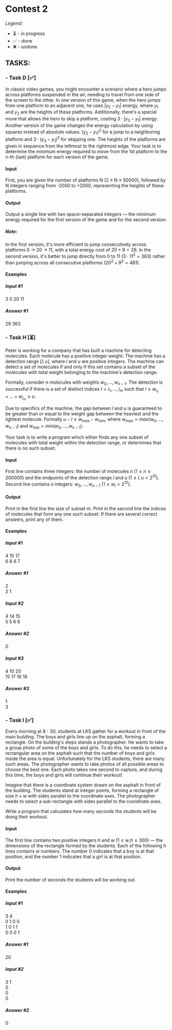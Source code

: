# Contest 2
*Legend:*
- ⏳ - in progress
- ✅ - done
- ❌ - undone
## TASKS:
### - Task D [✅]
In classic video games, you might encounter a scenario where a hero jumps across platforms suspended in the air, needing to travel from one side of the screen to the other. 
In one version of this game, when the hero jumps from one platform to an adjacent one, he uses $|y_2 - y_1|$ energy, where $y_1$ and $y_2$ are the heights of these platforms. 
Additionally, there's a special move that allows the hero to skip a platform, costing $3·|y_3 - y_1|$ energy. Another version of the game changes the energy calculation by using 
squares instead of absolute values: $(y_2 - y_1)^2$ for a jump to a neighboring platform and $3·(y_3 - y_1)^2$ for skipping one. The heights of the platforms are given in 
sequence from the leftmost to the rightmost edge. Your task is to determine the minimum energy required to move from the 1st platform to the n-th (last) platform for each 
version of the game.

#### Input
First, you are given the number of platforms N (2 ≤ N ≤ 50000), followed by N integers ranging from -2000 to +2000, representing the heights of these platforms.

#### Output
Output a single line with two space-separated integers — the minimum energy required for the first version of the game and for the second version.

##### Note: 
In the first version, it's more efficient to jump consecutively across platforms 0 → 20 → 11, with a total energy cost of $20 + 9 = 29$. In the second version, 
it's better to jump directly from 0 to 11 ($3·11^2 = 363$) rather than jumping across all consecutive platforms ($20^2 + 9^2 = 481$).

#### Examples
##### Input #1
3 0 20 11
##### Answer #1
29 363

### - Task H [⏳]
Peter is working for a company that has built a machine for detecting molecules. Each molecule has a positive integer 
weight. The machine has a detection range $[l;u]$, where $l$ and $u$ are positive integers. The machine can detect a set of 
molecules if and only if this set contains a subset of the molecules with total weight belonging to the machine's 
detection range.

Formally, consider n molecules with weights $w_0,...,w_{n−1}$. The detection is successful if there is a set 
of distinct indices $I = i_1,...,i_m$ such that $l≤w_{i_1}+...+w_{i_m}≤u$.

Due to specifics of the machine, the gap between $l$ and $u$ is guaranteed to be greater than or equal to the weight gap 
between the heaviest and the lightest molecule. Formally $u−l≥w_{max}−w_{min}$, where $w_{max}=max(w_0,...,w_{n−1})$ 
and $w_{min}=min(w_0,...,w_{n−1})$.

Your task is to write a program which either finds any one subset of molecules with total weight within the 
detection range, or determines that there is no such subset.

#### Input
First line contains three integers: the number of molecules $n$ ($1≤n≤200000$) and the endpoints of the detection 
range $l$ and $u$ ($1≤l,u<2^{31}$). Second line contains $n$ integers: $w_0,...,w_{n−1}$ ($1≤w_i<2^{31}$).

#### Output
Print in the first line the size of subset m. Print in the second line the indices of molecules that form any one such 
subset. If there are several correct answers, print any of them.

#### Examples
##### Input #1
4 15 17\
6 8 8 7
##### Answer #1
2\
2 1
##### Input #2
4 14 15\
5 5 6 6
##### Answer #2
0

##### Input #3
4 10 20\
15 17 16 18
##### Answer #3
1\
3 

### - Task I [✅]
Every morning at $8:30$, students at LKS gather for a workout in front of the main building. The boys and girls line up 
on the asphalt, forming a rectangle. On the building's steps stands a photographer. He wants to take a group photo of 
some of the boys and girls. To do this, he needs to select a rectangular area on the asphalt such that the number of 
boys and girls inside the area is equal. Unfortunately for the LKS students, there are many such areas. The photographer
wants to take photos of all possible areas to choose the best one. Each photo takes one second to capture, and during 
this time, the boys and girls will continue their workout!

Imagine that there is a coordinate system drawn on the asphalt in front of the building. The students stand at integer 
points, forming a rectangle of size $h×w$ with sides parallel to the coordinate axes. The photographer needs to select 
a sub-rectangle with sides parallel to the coordinate axes.

Write a program that calculates how many seconds the students will be doing their workout.

#### Input
The first line contains two positive integers $h$ and $w$ ($1≤w$,$h≤300$) — the dimensions of the rectangle formed by 
the students. Each of the following $h$ lines contains $w$ numbers. The number $0$ indicates that a boy is at that 
position, and the number $1$ indicates that a girl is at that position.

#### Output
Print the number of seconds the students will be working out.

#### Examples
##### Input #1
3 4\
0 1 0 0\
1 0 1 1\
0 0 0 1
##### Answer #1
20
##### Input #2
3 1\
0\
0\
0
##### Answer #2
0